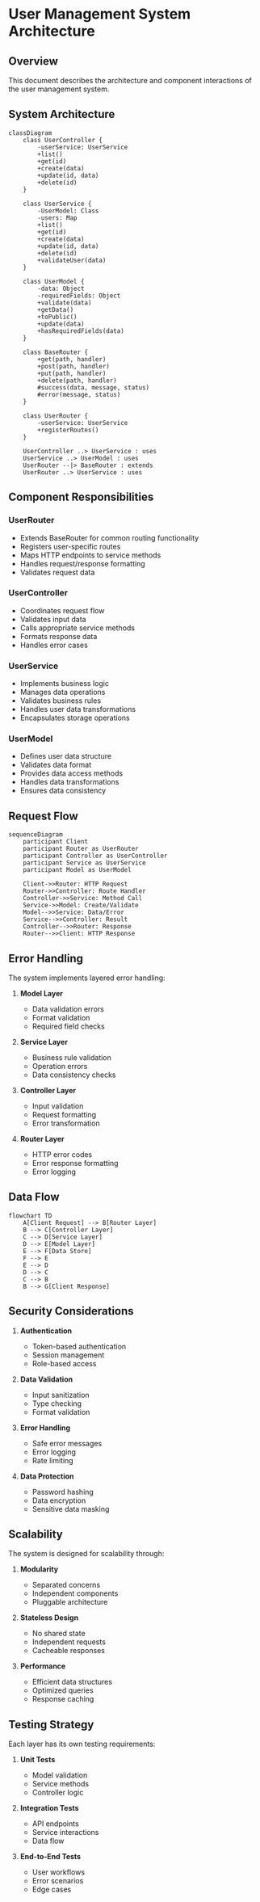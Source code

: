 # User Management System Architecture

## Overview
This document describes the architecture and component interactions of the user management system.

## System Architecture

```mermaid
classDiagram
    class UserController {
        -userService: UserService
        +list()
        +get(id)
        +create(data)
        +update(id, data)
        +delete(id)
    }
    
    class UserService {
        -UserModel: Class
        -users: Map
        +list()
        +get(id)
        +create(data)
        +update(id, data)
        +delete(id)
        +validateUser(data)
    }
    
    class UserModel {
        -data: Object
        -requiredFields: Object
        +validate(data)
        +getData()
        +toPublic()
        +update(data)
        +hasRequiredFields(data)
    }
    
    class BaseRouter {
        +get(path, handler)
        +post(path, handler)
        +put(path, handler)
        +delete(path, handler)
        #success(data, message, status)
        #error(message, status)
    }
    
    class UserRouter {
        -userService: UserService
        +registerRoutes()
    }

    UserController ..> UserService : uses
    UserService ..> UserModel : uses
    UserRouter --|> BaseRouter : extends
    UserRouter ..> UserService : uses
```

## Component Responsibilities

### UserRouter
- Extends BaseRouter for common routing functionality
- Registers user-specific routes
- Maps HTTP endpoints to service methods
- Handles request/response formatting
- Validates request data

### UserController
- Coordinates request flow
- Validates input data
- Calls appropriate service methods
- Formats response data
- Handles error cases

### UserService
- Implements business logic
- Manages data operations
- Validates business rules
- Handles user data transformations
- Encapsulates storage operations

### UserModel
- Defines user data structure
- Validates data format
- Provides data access methods
- Handles data transformations
- Ensures data consistency

## Request Flow

```mermaid
sequenceDiagram
    participant Client
    participant Router as UserRouter
    participant Controller as UserController
    participant Service as UserService
    participant Model as UserModel
    
    Client->>Router: HTTP Request
    Router->>Controller: Route Handler
    Controller->>Service: Method Call
    Service->>Model: Create/Validate
    Model-->>Service: Data/Error
    Service-->>Controller: Result
    Controller-->>Router: Response
    Router-->>Client: HTTP Response
```

## Error Handling

The system implements layered error handling:

1. **Model Layer**
   - Data validation errors
   - Format validation
   - Required field checks

2. **Service Layer**
   - Business rule validation
   - Operation errors
   - Data consistency checks

3. **Controller Layer**
   - Input validation
   - Request formatting
   - Error transformation

4. **Router Layer**
   - HTTP error codes
   - Error response formatting
   - Error logging

## Data Flow

```mermaid
flowchart TD
    A[Client Request] --> B[Router Layer]
    B --> C[Controller Layer]
    C --> D[Service Layer]
    D --> E[Model Layer]
    E --> F[Data Store]
    F --> E
    E --> D
    D --> C
    C --> B
    B --> G[Client Response]
```

## Security Considerations

1. **Authentication**
   - Token-based authentication
   - Session management
   - Role-based access

2. **Data Validation**
   - Input sanitization
   - Type checking
   - Format validation

3. **Error Handling**
   - Safe error messages
   - Error logging
   - Rate limiting

4. **Data Protection**
   - Password hashing
   - Data encryption
   - Sensitive data masking

## Scalability

The system is designed for scalability through:

1. **Modularity**
   - Separated concerns
   - Independent components
   - Pluggable architecture

2. **Stateless Design**
   - No shared state
   - Independent requests
   - Cacheable responses

3. **Performance**
   - Efficient data structures
   - Optimized queries
   - Response caching

## Testing Strategy

Each layer has its own testing requirements:

1. **Unit Tests**
   - Model validation
   - Service methods
   - Controller logic

2. **Integration Tests**
   - API endpoints
   - Service interactions
   - Data flow

3. **End-to-End Tests**
   - User workflows
   - Error scenarios
   - Edge cases